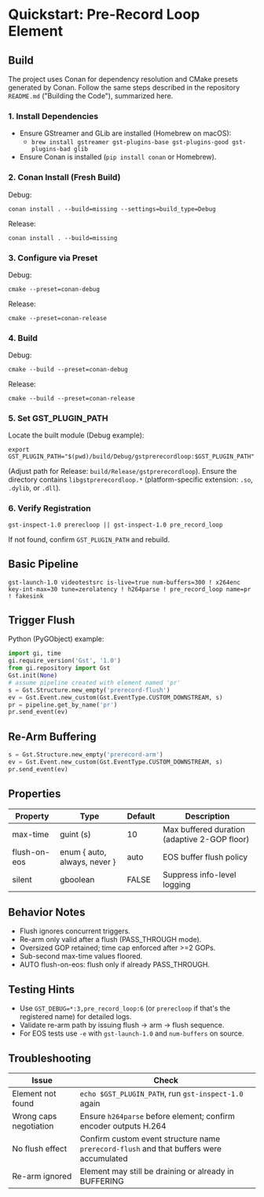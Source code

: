 # Quickstart: Pre-Record Loop Element

## Build
The project uses Conan for dependency resolution and CMake presets generated by Conan. Follow the same steps described in the repository `README.md` ("Building the Code"), summarized here.

### 1. Install Dependencies
- Ensure GStreamer and GLib are installed (Homebrew on macOS):
  - `brew install gstreamer gst-plugins-base gst-plugins-good gst-plugins-bad glib`
- Ensure Conan is installed (`pip install conan` or Homebrew).

### 2. Conan Install (Fresh Build)
Debug:
```
conan install . --build=missing --settings=build_type=Debug
```
Release:
```
conan install . --build=missing
```

### 3. Configure via Preset
Debug:
```
cmake --preset=conan-debug
```
Release:
```
cmake --preset=conan-release
```

### 4. Build
Debug:
```
cmake --build --preset=conan-debug
```
Release:
```
cmake --build --preset=conan-release
```

### 5. Set GST_PLUGIN_PATH
Locate the built module (Debug example):
```
export GST_PLUGIN_PATH="$(pwd)/build/Debug/gstprerecordloop:$GST_PLUGIN_PATH"
```
(Adjust path for Release: `build/Release/gstprerecordloop`). Ensure the directory contains `libgstprerecordloop.*` (platform-specific extension: `.so`, `.dylib`, or `.dll`).

### 6. Verify Registration
```
gst-inspect-1.0 prerecloop || gst-inspect-1.0 pre_record_loop
```
If not found, confirm `GST_PLUGIN_PATH` and rebuild.

## Basic Pipeline
```
gst-launch-1.0 videotestsrc is-live=true num-buffers=300 ! x264enc key-int-max=30 tune=zerolatency ! h264parse ! pre_record_loop name=pr ! fakesink
```

## Trigger Flush
Python (PyGObject) example:
```python
import gi, time
gi.require_version('Gst', '1.0')
from gi.repository import Gst
Gst.init(None)
# assume pipeline created with element named 'pr'
s = Gst.Structure.new_empty('prerecord-flush')
ev = Gst.Event.new_custom(Gst.EventType.CUSTOM_DOWNSTREAM, s)
pr = pipeline.get_by_name('pr')
pr.send_event(ev)
```

## Re-Arm Buffering
```python
s = Gst.Structure.new_empty('prerecord-arm')
ev = Gst.Event.new_custom(Gst.EventType.CUSTOM_DOWNSTREAM, s)
pr.send_event(ev)
```

## Properties
| Property | Type | Default | Description |
|----------|------|---------|-------------|
| max-time | guint (s) | 10 | Max buffered duration (adaptive 2-GOP floor) |
| flush-on-eos | enum { auto, always, never } | auto | EOS buffer flush policy |
| silent | gboolean | FALSE | Suppress info-level logging |

## Behavior Notes
- Flush ignores concurrent triggers.
- Re-arm only valid after a flush (PASS_THROUGH mode).
- Oversized GOP retained; time cap enforced after >=2 GOPs.
- Sub-second max-time values floored.
- AUTO flush-on-eos: flush only if already PASS_THROUGH.

## Testing Hints
- Use `GST_DEBUG=*:3,pre_record_loop:6` (or `prerecloop` if that's the registered name) for detailed logs.
- Validate re-arm path by issuing flush → arm → flush sequence.
- For EOS tests use `-e` with `gst-launch-1.0` and `num-buffers` on source.

## Troubleshooting
| Issue | Check |
|-------|-------|
| Element not found | `echo $GST_PLUGIN_PATH`, run `gst-inspect-1.0` again |
| Wrong caps negotiation | Ensure `h264parse` before element; confirm encoder outputs H.264 |
| No flush effect | Confirm custom event structure name `prerecord-flush` and that buffers were accumulated |
| Re-arm ignored | Element may still be draining or already in BUFFERING |
